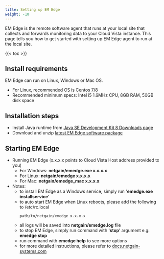 ```yaml
---
title: Setting up EM Edge
weight: -10
---
```

EM Edge is the remote software agent that runs at your local site that collects and forwards monitoring data to your Cloud Vista instance.
This page tells you how to get started with setting up EM Edge agent to run at the local site.

<!-- spellchecker-disable -->

{{< toc >}}

<!-- spellchecker-enable -->

## Install requirements
EM Edge can run on Linux, Windows or Mac OS.
  - For Linux, recommended OS is Centos 7/8
  - Recommended minimum specs:  Intel i5 1.6MHz CPU, 8GB RAM, 50GB disk space

## Installation steps
  - Install Java runtime from <a href="https://www.oracle.com/java/technologies/javase/javase-jdk8-downloads.html" target="_blank">Java SE Development Kit 8 Downloads page</a>
  - Download and unzip <a href="https://download.netgain-systems.com/emedge/emedge-latest.zip"
          target="_blank">latest EM Edge software package</a>

## Starting EM Edge
- Running EM Edge (x.x.x.x points to Cloud Vista Host address provided to you)
  - For Windows: <b>netgain/emedge.exe x.x.x.x</b>
  - For Linux: <b>netgain/emedge x.x.x.x</b>
  - For Mac: <b>netgain/emedge_mac x.x.x.x</b>
- Notes:
  - to install EM Edge as a Windows service, simply run '<b>emedge.exe installservice</b>'
  - to auto start EM Edge when Linux reboots, please add the following to /etc/rc.local
    ```Shell
    path/to/netgain/emedge x.x.x.x
    ```
  - all logs will be saved into <b>netgain/emedge.log</b> file
  - to stop EM Edge, simply run command with '<b>stop</b>' argument e.g. <b>emedge stop</b>
  - run command with <b>emedge help</b> to see more options
  - for more detailed instructions, please refer to <a href="https://docs.netgain-systems.com/getting_started/install-emedge" target="_blank">docs.netgain-systems.com</a>
